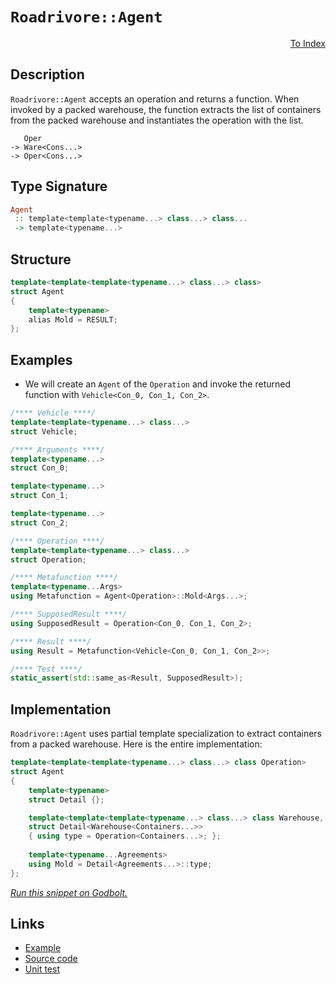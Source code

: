 <!-- Copyright 2024 Feng Mofan
SPDX-License-Identifier: Apache-2.0 -->

# `Roadrivore::Agent`

<p style='text-align: right;'><a href="../../../facilities/metafunctions.md#roadrivore-agent">To Index</a></p>

## Description

`Roadrivore::Agent` accepts an operation and returns a function.
When invoked by a packed warehouse, the function extracts the list of containers from the packed warehouse and instantiates the operation with the list.

<pre><code>   Oper
-> Ware&lt;Cons...&gt;
-> Oper&lt;Cons...&gt;</code></pre>

## Type Signature

```Haskell
Agent
 :: template<template<typename...> class...> class...
 -> template<typename...>
```

## Structure

```C++
template<template<template<typename...> class...> class>
struct Agent
{
    template<typename>
    alias Mold = RESULT;
};
```

## Examples

- We will create an `Agent` of the `Operation` and invoke the returned function with `Vehicle<Con_0, Con_1, Con_2>`.

```C++
/**** Vehicle ****/
template<template<typename...> class...>
struct Vehicle;

/**** Arguments ****/
template<typename...>
struct Con_0;

template<typename...>
struct Con_1;

template<typename...>
struct Con_2;

/**** Operation ****/
template<template<typename...> class...>
struct Operation;

/**** Metafunction ****/
template<typename...Args>
using Metafunction = Agent<Operation>::Mold<Args...>;

/**** SupposedResult ****/
using SupposedResult = Operation<Con_0, Con_1, Con_2>;

/**** Result ****/
using Result = Metafunction<Vehicle<Con_0, Con_1, Con_2>>;

/**** Test ****/
static_assert(std::same_as<Result, SupposedResult>);
```

## Implementation

`Roadrivore::Agent` uses partial template specialization to extract containers from a packed warehouse. Here is the entire implementation:

```C++
template<template<template<typename...> class...> class Operation>
struct Agent
{
    template<typename>
    struct Detail {};

    template<template<template<typename...> class...> class Warehouse, template<typename...> class...Containers>
    struct Detail<Warehouse<Containers...>>
    { using type = Operation<Containers...>; };
    
    template<typename...Agreements>
    using Mold = Detail<Agreements...>::type;
};
```

[*Run this snippet on Godbolt.*](https://godbolt.org/#z:OYLghAFBqd5QCxAYwPYBMCmBRdBLAF1QCcAaPECAMzwBtMA7AQwFtMQByARg9KtQYEAysib0QXACx8BBAKoBnTAAUAHpwAMvAFYTStJg1DIApACYAQuYukl9ZATwDKjdAGFUtAK4sGe1wAyeAyYAHI%2BAEaYxCAArABspAAOqAqETgwe3r56KWmOAkEh4SxRMQm2mPYFDEIETMQEWT5%2BXJXVGXUNBEVhkdFxiQr1jc05bcPdvSVlgwCUtqhexMjsHAD0AFTbO7t7%2BzvrJhoAgls7ANQAkixJ9GyCTDUXu0en5wefB28nxycEmFuBgBJgAzG4AUCnpgwRDAXdobCCABPJKMViYAB02LB2AuyAMCgU2MxuPxhIUFwA8mjiE8Mri/sNiF4HBcTsBGAQ/iYAOxWU4XIUXSEIkHglFo5hsRmC4XM1kEC4AEUw9ToFz5Vl5yrBAt%2BcqFouBMIl8JNSPNiIlqPRbBJZIJTCJDtBeKdRIuAHUGpgEEslKQRVbxRDbdKsTi3eTncTsR5HsFogpZSdhRcFWzVeraLCfcQ/QHTW4E%2BqQsQ46S3an01qLl40kYRbbNaDldTafSBLDS0wkxXXdg9ZqdXq/rXDcGoaHJXbI5iOQXAVyU9XJw3gsALgBZTzoVvt7N93PgxeYZeCSu4kAgWdj0583Wg/V/D5fPY/N8XbCqVh3TAvIcr7vt8PIPmYoLBASXhYK2bhoAwqxJAQq5Dg%2B7y7BcABqfp4ASAGvH8xrWnC07FrOEaDjGLpRmhJyZkqOEIHh9D3gaZyYScxDAD4K6AdsPzETO4YYoOTIECybIJgA%2BhobFESG5EifatHiZJSoyVw8mnEJSlSqJqmnAxFwyWY2kcZcNLRF2DD8ZsgmKZaZFIsp86OhSYlGRJiodtZNTmV%2B25qkwVBeIhzyETpjk2vpKkLtxqF/BuTZBfUoXhRkB7spygiwlZdL%2BW6N67rQ6CwlxwBXtWz5gRZ2wXEIXhJHkmDoAASpgCheLQSqRScyVbo1zWpK1HVdT1WX5TZPYCLJQaafNs1mdVL4YZcY3db1QGnANFwbRNYLtqlIVhQ4DLgkxLHFjJGiLQw0ltCZS2MittVfgAKp1W0CeJ9LINJsbRAQEDDOgN4KBiAOrm4%2B0EEGQ0te1nWbbiczmRwCy0JwsS8H4HBaKQqCcG41jWBmSwrAB5igjwpAEJoGMLAA1nEkiYhoAAcZhmAAnDzXCxJzHNcLyvLSFjHCSLwLASBot14wTRMcLwCggLd9P4xjpBwLAMCICASwEEkXhwxQEBoLcdDRKEGKcKoHPxAAtPEkgXMAyDIBcUiYmYvCtYQJB4GDbT8IIIhiOwUgyIIigqOomukLobQAO50kknA8Jj2O4wzhOcFSJvG0qqBUBc9tOy7bse17bNmBcEAeJb9DEJqEFcHMvAa1oCwQEgFtJFbZBm/3g8gMAUhmHwdAAhWlARLnETBA0yIZ7wi/MMQyJUhE2iYA4q%2BkBbDwEFSDC0CvCdYBEXjAG4Yi0Kr3C8FgLCGMA4iX3gBZnQAbp1ueYFUHvE2axabBABBLAmtA8ARDpJvDwWBc4STwDLJ%2BpA/7EAiCNVUr8jDQKMAzBYVADCVSwngTAycrJ41pqHYQohxBR1obHNQuck76DfigUmlh9AwNVpABYqBkIZEfo7UGh1TCWGsGYRWGDiBB3/vw9oe8aguAYO4TwLR/BqOmP0GIbQ8jpAEGMVoyRUiGIYDo0oAwJhVGUZ0EYTQNHjCUWdAQXRGiWNmBMBxxi9CTA8UmGY1iFgKApqsCQWcOA41IArXgSsy4O2dq7d2ntvZ1wgLgAOLdqbt07oQhYCBMBMCwDECAzMQCSFBJiHmoIxYaEkGYSQ8Q5YJB5voTgUtSAyxppieIXB4gcx5sLeIsRJACxqYkWJedla2DVnTQh2s9a9wNoXE25BKAj2bjbNgnAGgsB/ryR2TAYxNi4DzTEXB2Z%2B3wEQORwdo50IjhIaQTClAsITroSeqcmDpyfpE6JUylYFyNibC4JcEkV1dk6U55zLkaHro3AezdW6gjMB3eZmse591QE3aI6zzY4qRQMaF49%2Ba3RoD1ZMc8F5L03gfdey9t6733mgo%2BXJT7n1zlfG%2Bd9aAPwPi/N%2BH8Cb4G/o4P%2Bj8CaAOAQCA%2B4Cqi52gbA5eCC1gE2Qag2mGCsFKBwUKzcCziFMFIeQyhUoD60PDgwl5shmHxwJp89hBCJFWG4UqvhZTCZCIECIsRbYXVSJkdEO5CjPV2Dsc4CArhfFtECIE3RuQzE1BjaY/IGRPHWJcTUdxjjsgmPDa42oDiM16NsD4px%2Bbi3xqsXokJYTI7/JzgneJ5ckknK3Gci57N66ZNuSi3JGLu4FKKSUygkTOndPOfU3ksQeai1BA0ppYyYm5yVirOZXctY631obIu%2BLNnW1thwPZlcWAKB/p7H%2BnaTTDGuVkoOehLX0MjjamObz7U6BAKCUg3zfmZ3aVEptit86rOLqXVQp7z2XuvdCYYCLCWDxRaCdFm6sUoAQ83fdGGBgXuatJK9PNpI3oINJCDLzp5UogPPBODK6VoNo1vHeyiD5ssEByi%2BIrMDX1vvfR%2BtNBV4LVc/L%2BdiJUAKAcgEBcrBAKoTkquByJVVILkZq3g2rsGAn1QQzFfASEKDIRQqhFrZBWpfQ8u1rCv1OuMFwmw7r4ACO9QwR%2B6xQacMkZYaRcTZHyI9SE2xhbVHqLzVo9AJbE1pqMRWiL5jws2I6G48tIX4sRqLVMatXiy3dBTf4noGXgmLGWOE9uAGAWrs4GXSDF6LgEcxMRntNySD9pQ/k0ghTikDE9RLCdIBeaYlBKCWIgsxlywG7yAZK7m2cHXerVrLNJCxGqSLXkcsOaSH5lwLmZhEgS1BEBuJ03B2MwA77SbwGZmoYWBgtIzhJBAA%3D%3D%3D)

## Links

- [Example](../../../code/facilities/metafunctions/roadrivore/agent/implementation.hpp)
- [Source code](../../../../conceptrodon/roadrivore/agent.hpp)
- [Unit test](../../../../tests/unit/metafunctions/roadrivore/agent.test.hpp)
